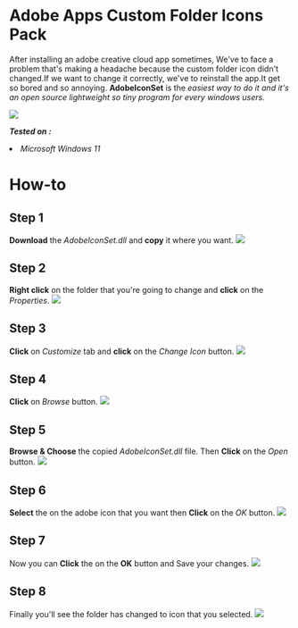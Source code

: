 # Adobe Apps Custom Folder Icons Pack
After installing an adobe creative cloud app sometimes, We've to face a problem that's making a headache because the custom folder icon didn't changed.If we want to change it correctly, we've to reinstall the app.It get so bored and so annoying. <b>AdobeIconSet</b> is the <i> easiest way to do it and it's an open source lightweight so tiny program for every windows users.</i>

<img src="https://github.com/skyprolk/AdobeIconSet/blob/main/AdobeIconSet/Banner.jpg">

<i><b> Tested on : </b></i>
<li><i>Microsoft Windows 11</i></li>

# How-to
<h2><b>Step 1</b></h2>
<b>Download</b> the <i>AdobeIconSet.dll</i> and <b>copy</b> it where you want.
<img src="https://github.com/skyprolk/AdobeIconSet/blob/main/AdobeIconSet/Tutorial/Step%201.png"/>

<h2><b>Step 2</b></h2>
<b>Right click</b> on the folder that you're going to change and <b>click</b> on the <i>Properties</i>.
<img src="https://github.com/skyprolk/AdobeIconSet/blob/main/AdobeIconSet/Tutorial/Step%202.png"/>

<h2><b>Step 3</b></h2>
<b>Click</b> on <i>Customize</i> tab and <b>click</b> on the <i>Change Icon</i> button.
<img src="https://github.com/skyprolk/AdobeIconSet/blob/main/AdobeIconSet/Tutorial/Step%203.png"/>

<h2><b>Step 4</b></h2>
<b>Click</b> on <i>Browse</i> button.
<img src="https://github.com/skyprolk/AdobeIconSet/blob/main/AdobeIconSet/Tutorial/Step%204.png"/>

<h2><b>Step 5</b></h2>
<b>Browse & Choose</b> the copied <i>AdobeIconSet.dll</i> file. Then <b>Click</b> on the <i>Open</i> button.
<img src="https://github.com/skyprolk/AdobeIconSet/blob/main/AdobeIconSet/Tutorial/Step%205.png"/>

<h2><b>Step 6</b></h2>
<b>Select</b> the on the adobe icon that you want then <b>Click</b> on the <i>OK</i> button.
<img src="https://github.com/skyprolk/AdobeIconSet/blob/main/AdobeIconSet/Tutorial/Step%206.png"/>

<h2><b>Step 7</b></h2>
Now you can <b>Click</b> the on the <b>OK</b> button and Save your changes.
<img src="https://github.com/skyprolk/AdobeIconSet/blob/main/AdobeIconSet/Tutorial/Step%207.png"/>

<h2><b>Step 8</b></h2>
Finally you'll see the folder has changed to icon that you selected.
<img src="https://github.com/skyprolk/AdobeIconSet/blob/main/AdobeIconSet/Tutorial/Step%207.png"/>
